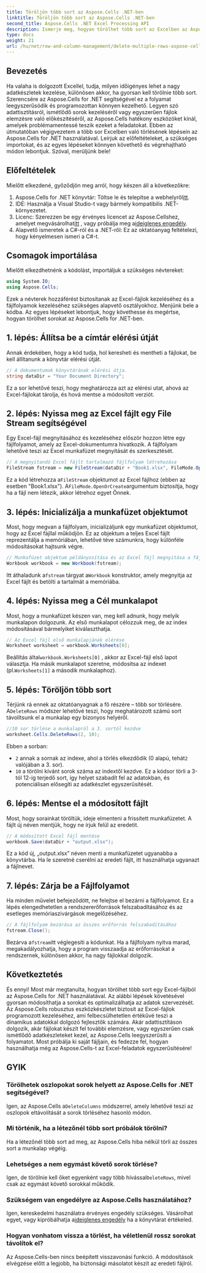 ```yaml
---
title: Töröljön több sort az Aspose.Cells .NET-ben
linktitle: Töröljön több sort az Aspose.Cells .NET-ben
second_title: Aspose.Cells .NET Excel Processing API
description: Ismerje meg, hogyan törölhet több sort az Excelben az Aspose.Cells for .NET segítségével. Ez a részletes, lépésenkénti útmutató az előfeltételeket, a kódolási példákat és a fejlesztőknek szóló GYIK-et tartalmazza.
type: docs
weight: 21
url: /hu/net/row-and-column-management/delete-multiple-rows-aspose-cells/
---
```

## Bevezetés
Ha valaha is dolgozott Excellel, tudja, milyen időigényes lehet a nagy adatkészletek kezelése, különösen akkor, ha gyorsan kell törölnie több sort. Szerencsére az Aspose.Cells for .NET segítségével ez a folyamat leegyszerűsödik és programozottan könnyen kezelhető. Legyen szó adattisztításról, ismétlődő sorok kezeléséről vagy egyszerűen fájlok elemzésre való előkészítéséről, az Aspose.Cells hatékony eszközöket kínál, amelyek problémamentessé teszik ezeket a feladatokat.
Ebben az útmutatóban végigvezetem a több sor Excelben való törlésének lépésein az Aspose.Cells for .NET használatával. Leírjuk az előfeltételeket, a szükséges importokat, és az egyes lépéseket könnyen követhető és végrehajtható módon lebontjuk. Szóval, merüljünk bele!
## Előfeltételek
Mielőtt elkezdené, győződjön meg arról, hogy készen áll a következőkre:
1.  Aspose.Cells for .NET könyvtár: Töltse le és telepítse a webhelyről[itt](https://releases.aspose.com/cells/net/).
2. IDE: Használja a Visual Studio-t vagy bármely kompatibilis .NET-környezetet.
3.  Licenc: Szerezzen be egy érvényes licencet az Aspose.Cellshez, amelyet megvásárolhat[itt](https://purchase.aspose.com/buy) , vagy próbálja meg a[ideiglenes engedély](https://purchase.aspose.com/temporary-license/).
4. Alapvető ismeretek a C#-ról és a .NET-ről: Ez az oktatóanyag feltételezi, hogy kényelmesen ismeri a C#-t.
## Csomagok importálása
Mielőtt elkezdhetnénk a kódolást, importáljuk a szükséges névtereket:
```csharp
using System.IO;
using Aspose.Cells;
```
Ezek a névterek hozzáférést biztosítanak az Excel-fájlok kezeléséhez és a fájlfolyamok kezeléséhez szükséges alapvető osztályokhoz.
Menjünk bele a kódba. Az egyes lépéseket lebontjuk, hogy követhesse és megértse, hogyan törölhet sorokat az Aspose.Cells for .NET-ben.
## 1. lépés: Állítsa be a címtár elérési útját
Annak érdekében, hogy a kód tudja, hol keresheti és mentheti a fájlokat, be kell állítanunk a könyvtár elérési útját.
```csharp
// A dokumentumok könyvtárának elérési útja.
string dataDir = "Your Document Directory";
```
Ez a sor lehetővé teszi, hogy meghatározza azt az elérési utat, ahová az Excel-fájlokat tárolja, és hová mentse a módosított verziót.
## 2. lépés: Nyissa meg az Excel fájlt egy File Stream segítségével
Egy Excel-fájl megnyitásához és kezeléséhez először hozzon létre egy fájlfolyamot, amely az Excel-dokumentumra hivatkozik. A fájlfolyam lehetővé teszi az Excel munkafüzet megnyitását és szerkesztését.
```csharp
// A megnyitandó Excel fájlt tartalmazó fájlfolyam létrehozása
FileStream fstream = new FileStream(dataDir + "Book1.xlsx", FileMode.OpenOrCreate);
```
 Ez a kód létrehozza a`FileStream` objektumot az Excel fájlhoz (ebben az esetben "Book1.xlsx"). A`FileMode.OpenOrCreate`argumentum biztosítja, hogy ha a fájl nem létezik, akkor létrehoz egyet Önnek.
## 3. lépés: Inicializálja a munkafüzet objektumot
Most, hogy megvan a fájlfolyam, inicializáljunk egy munkafüzet objektumot, hogy az Excel fájllal működjön. Ez az objektum a teljes Excel fájlt reprezentálja a memóriában, lehetővé téve számunkra, hogy különféle módosításokat hajtsunk végre.
```csharp
// Munkafüzet objektum példányosítása és az Excel fájl megnyitása a fájlfolyamon keresztül
Workbook workbook = new Workbook(fstream);
```
 Itt áthaladunk a`fstream` tárgyat a`Workbook` konstruktor, amely megnyitja az Excel fájlt és betölti a tartalmát a memóriába.
## 4. lépés: Nyissa meg a Cél munkalapot
Most, hogy a munkafüzet készen van, meg kell adnunk, hogy melyik munkalapon dolgozunk. Az első munkalapot célozzuk meg, de az index módosításával bármelyiket kiválaszthatja.
```csharp
// Az Excel fájl első munkalapjának elérése
Worksheet worksheet = workbook.Worksheets[0];
```
 Beállítás által`workbook.Worksheets[0]` , akkor az Excel-fájl első lapot választja. Ha másik munkalapot szeretne, módosítsa az indexet (pl.`Worksheets[1]` a második munkalaphoz).
## 5. lépés: Töröljön több sort
 Térjünk rá ennek az oktatóanyagnak a fő részére – több sor törlésére. A`DeleteRows` módszer lehetővé teszi, hogy meghatározott számú sort távolítsunk el a munkalap egy bizonyos helyéről.
```csharp
//10 sor törlése a munkalapról a 3. sortól kezdve
worksheet.Cells.DeleteRows(2, 10);
```
Ebben a sorban:
- `2` annak a sornak az indexe, ahol a törlés elkezdődik (0 alapú, tehát`2` valójában a 3. sor).
- `10` a törölni kívánt sorok száma az indextől kezdve.
Ez a kódsor törli a 3-tól 12-ig terjedő sort, így helyet szabadít fel az adatokban, és potenciálisan elősegíti az adatkészlet egyszerűsítését.
## 6. lépés: Mentse el a módosított fájlt
Most, hogy sorainkat töröltük, ideje elmenteni a frissített munkafüzetet. A fájlt új néven mentjük, hogy ne írjuk felül az eredetit.
```csharp
// A módosított Excel fájl mentése
workbook.Save(dataDir + "output.xlsx");
```
Ez a kód új, „output.xlsx” néven menti a munkafüzetet ugyanabba a könyvtárba. Ha le szeretné cserélni az eredeti fájlt, itt használhatja ugyanazt a fájlnevet.
## 7. lépés: Zárja be a Fájlfolyamot
Ha minden művelet befejeződött, ne felejtse el bezárni a fájlfolyamot. Ez a lépés elengedhetetlen a rendszererőforrások felszabadításához és az esetleges memóriaszivárgások megelőzéséhez.
```csharp
// A fájlfolyam bezárása az összes erőforrás felszabadításához
fstream.Close();
```
 Bezárva a`fstream`itt véglegesíti a kódunkat. Ha a fájlfolyam nyitva marad, megakadályozhatja, hogy a program visszaadja az erőforrásokat a rendszernek, különösen akkor, ha nagy fájlokkal dolgozik.
## Következtetés
És ennyi! Most már megtanulta, hogyan törölhet több sort egy Excel-fájlból az Aspose.Cells for .NET használatával. Az alábbi lépések követésével gyorsan módosíthatja a sorokat és optimalizálhatja az adatok szervezését. Az Aspose.Cells robusztus eszközkészletet biztosít az Excel-fájlok programozott kezeléséhez, ami felbecsülhetetlen értékűvé teszi a dinamikus adatokkal dolgozó fejlesztők számára.
Akár adattisztításon dolgozik, akár fájlokat készít fel további elemzésre, vagy egyszerűen csak ismétlődő adatkészleteket kezel, az Aspose.Cells leegyszerűsíti a folyamatot. Most próbálja ki saját fájljain, és fedezze fel, hogyan használhatja még az Aspose.Cells-t az Excel-feladatok egyszerűsítésére!
## GYIK
### Törölhetek oszlopokat sorok helyett az Aspose.Cells for .NET segítségével?  
 Igen, az Aspose.Cells a`DeleteColumns` módszerrel, amely lehetővé teszi az oszlopok eltávolítását a sorok törléséhez hasonló módon.
### Mi történik, ha a létezőnél több sort próbálok törölni?  
Ha a létezőnél több sort ad meg, az Aspose.Cells hiba nélkül törli az összes sort a munkalap végéig.
### Lehetséges a nem egymást követő sorok törlése?  
 Igen, de törölnie kell őket egyenként vagy több hívással`DeleteRows`, mivel csak az egymást követő sorokkal működik.
### Szükségem van engedélyre az Aspose.Cells használatához?  
 Igen, kereskedelmi használatra érvényes engedély szükséges. Vásárolhat egyet, vagy kipróbálhatja a[ideiglenes engedély](https://purchase.aspose.com/temporary-license/) ha a könyvtárat értékeled.
### Hogyan vonhatom vissza a törlést, ha véletlenül rossz sorokat távolítok el?  
Az Aspose.Cells-ben nincs beépített visszavonási funkció. A módosítások elvégzése előtt a legjobb, ha biztonsági másolatot készít az eredeti fájlról.